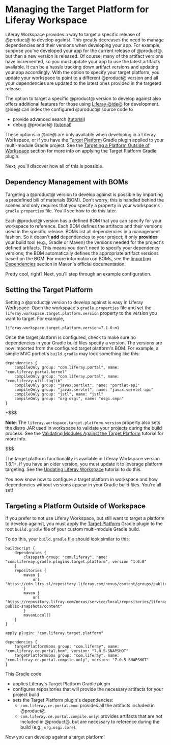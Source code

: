 # Managing the Target Platform for Liferay Workspace

Liferay Workspace provides a way to target a specific release of @product@ to
develop against. This greatly decreases the need to manage dependencies and
their versions when developing your app. For example, suppose you've developed
your app for the current release of @product@, but then a new version is
released. Of course, many of the artifact versions have incremented, so you must
update your app to use the latest artifacts available. It can be a hassle
tracking down artifact versions and updating your app accordingly. With the
option to specify your target platform, you update your workspace to point to a
different @product@ version and all your dependencies are updated to the latest
ones provided in the targeted release.

The option to target a specific @product@ version to develop against also offers
additional features for those using
[Liferay @ide@](/develop/tutorials/-/knowledge_base/7-1/liferay-ide) for
development. @ide@ can index the configured @product@ source code to

- provide advanced search
  ([tutorial](/develop/tutorials/-/knowledge_base/7-1/searching-product-source-in-liferay-ide))
- debug @product@
  ([tutorial](/develop/tutorials/-/knowledge_base/7-1/debugging-product-source-in-liferay-ide))

These options in @ide@ are only available when developing in a Liferay
Workspace, or if you have the
[Target Platform](https://github.com/liferay/liferay-portal/tree/master/modules/sdk/gradle-plugins-target-platform)
Gradle plugin applied to your multi-module Gradle project. See the
[Targeting a Platform Outside of Workspace](#targeting-a-platform-outside-of-workspace)
section for more info on applying the Target Platform Gradle plugin.

<!-- TODO: Update link for Gradle plugin with reference doc/README when it's
available. -Cody -->

Next, you'll discover how all of this is possible.

## Dependency Management with BOMs

Targeting a @product@ version to develop against is possible by importing a
predefined bill of materials (BOM). Don't worry; this is handled behind the
scenes and only requires that you specify a property in your workspace's
`gradle.properties` file. You'll see how to do this later.

Each @product@ version has a defined BOM that you can specify for your workspace
to reference. Each BOM defines the artifacts and their versions used in the
specific release. BOMs list all dependencies in a management fashion. So it
doesn't **add** dependencies to your project; it only **provides** your build
tool (e.g., Gradle or Maven) the versions needed for the project's defined
artifacts. This means you don't need to specify your dependency versions; the
BOM automatically defines the appropriate artifact versions based on the BOM.
For more information on BOMs, see the
[Importing Dependencies](https://maven.apache.org/guides/introduction/introduction-to-dependency-mechanism#Importing_Dependencies)
section in Maven's official documentation.

Pretty cool, right? Next, you'll step through an example configuration.

## Setting the Target Platform

Setting a @product@ version to develop against is easy in Liferay Workspace.
Open the workspace's `gradle.properties` file and set the
`liferay.workspace.target.platform.version` property to the version you want to
target. For example,

    liferay.workspace.target.platform.version=7.1.0-m1

<!-- TODO: Update above version to accurate milestone version syntax. This was a
shot in the dark. -Cody -->

Once the target platform is configured, check to make sure no dependencies in
your Gradle build files specify a version. The versions are now imported from
the configured target platform's BOM. For example, a simple MVC portlet's
`build.gradle` may look something like this:

    dependencies {
        compileOnly group: "com.liferay.portal", name: "com.liferay.portal.kernel"
        compileOnly group: "com.liferay.portal", name: "com.liferay.util.taglib"
        compileOnly group: "javax.portlet", name: "portlet-api"
        compileOnly group: "javax.servlet", name: "javax.servlet-api"
        compileOnly group: "jstl", name: "jstl"
        compileOnly group: "org.osgi", name: "osgi.cmpn"
    }

+$$$

**Note**: The `liferay.workspace.target.platform.version` property also sets
the distro JAR used in workspace to validate your projects during the build
process. See the
[Validating Modules Against the Target Platform](/develop/tutorials/-/knowledge_base/7-1/validating-projects-against-the-target-platform)
tutorial for more info.

$$$

The target platform functionality is available in Liferay Workspace version
1.8.1+. If you have an older version, you must update it to leverage platform
targeting. See the
[Updating Liferay Workspace](/develop/tutorials/-/knowledge_base/7-1/updating-liferay-workspace)
tutorial to do this.

<!-- TODO: Verify that the 1.8.1 version is accurate once the features are
officially released. -Cody -->

You now know how to configure a target platform in workspace and how
dependencies without versions appear in your Gradle build files. You're all set!

## Targeting a Platform Outside of Workspace

<!-- TODO: Remove this section once the reference doc for the Gradle plugin is
available. This is just gives a taste of targeting a platform for those who
don't want to use Workspace. More details will be provided in reference doc.
-Cody -->

If you prefer to not use Liferay Workspace, but still want to target a platform
to develop against, you must apply the
[Target Platform](https://github.com/liferay/liferay-portal/tree/master/modules/sdk/gradle-plugins-target-platform)
Gradle plugin to the root `build.gradle` file of your custom multi-module Gradle
build.

To do this, your `build.gradle` file should look similar to this:

    buildscript {
        dependencies {
            classpath group: "com.liferay", name: "com.lifereay.gradle.plugins.target.platform", version "1.0.0"
        }
        repositories {
            maven {
                url "https://cdn.lfrs.sl/repository.liferay.com/nexus/content/groups/public"
            }
            maven {
                url "https://repository.lifray.com/nexus/service/local/repositories/liferay-public-snapshots/content"
            }
            mavenLocal()
        }
    }

    apply plugin: "com.liferay.target.platform"

    dependencies {
        targetPlatformBoms group: "com.liferay", name: "com.liferay.ce.portal.bom", version: "7.0.5-SNAPSHOT"
        targetPlatformBoms group: "com.liferay", name: "com.liferay.ce.portal.compile.only", version: "7.0.5-SNAPSHOT"
    }

This Gradle code

- applies Liferay's Target Platform Gradle plugin
- configures repositories that will provide the necessary artifacts for your
  project build
- sets the Target Platform plugin's dependencies:
    - `com.liferay.ce.portal.bom`: provides all the artifacts included in
      @product@.
    - `com.liferay.ce.portal.compile.only`: provides artifacts that are not
      included in @product@, but are necessary to reference during the build
      (e.g., `org.osgi.core`).

Now you can develop against a target platform!